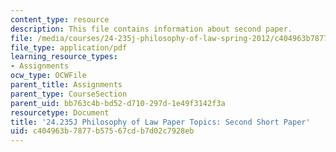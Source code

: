 ```yaml
---
content_type: resource
description: This file contains information about second paper.
file: /media/courses/24-235j-philosophy-of-law-spring-2012/c404963b7877b57567cdb7d02c7928eb_MIT24_235JS12_Secondpaper.pdf
file_type: application/pdf
learning_resource_types:
- Assignments
ocw_type: OCWFile
parent_title: Assignments
parent_type: CourseSection
parent_uid: bb763c4b-bd52-d710-297d-1e49f3142f3a
resourcetype: Document
title: '24.235J Philosophy of Law Paper Topics: Second Short Paper'
uid: c404963b-7877-b575-67cd-b7d02c7928eb
---
```

